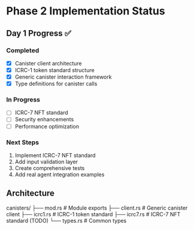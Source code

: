 # Phase 2 Implementation Status

## Day 1 Progress ✅

### Completed
- [x] Canister client architecture
- [x] ICRC-1 token standard structure
- [x] Generic canister interaction framework
- [x] Type definitions for canister calls

### In Progress
- [ ] ICRC-7 NFT standard
- [ ] Security enhancements
- [ ] Performance optimization

### Next Steps
1. Implement ICRC-7 NFT standard
2. Add input validation layer
3. Create comprehensive tests
4. Add real agent integration examples

## Architecture
canisters/
├── mod.rs         # Module exports
├── client.rs      # Generic canister client
├── icrc1.rs       # ICRC-1 token standard
├── icrc7.rs       # ICRC-7 NFT standard (TODO)
└── types.rs       # Common types
